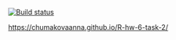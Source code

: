 [![Build status](https://ci.appveyor.com/api/projects/status/97ds1sutehoeynmx?svg=true)](https://ci.appveyor.com/project/ChumakovaAnna/r-hw-6-task-1)

https://chumakovaanna.github.io/R-hw-6-task-2/
